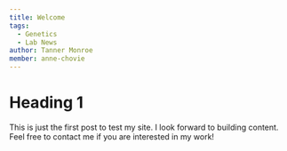 ```yaml
---
title: Welcome
tags:
  - Genetics
  - Lab News
author: Tanner Monroe
member: anne-chovie
---
```


# Heading 1

This is just the first post to test my site. I look forward to building content. Feel free to contact me if you are interested in my work!
